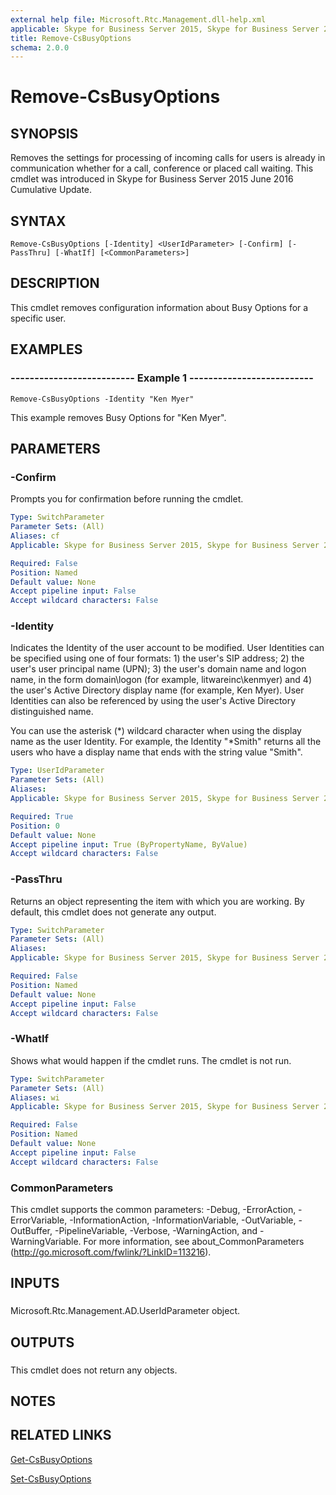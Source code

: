 ```yaml
---
external help file: Microsoft.Rtc.Management.dll-help.xml
applicable: Skype for Business Server 2015, Skype for Business Server 2019
title: Remove-CsBusyOptions
schema: 2.0.0
---
```


# Remove-CsBusyOptions

## SYNOPSIS
Removes the settings for processing of incoming calls for users is already in communication whether for a call, conference or placed call waiting. This cmdlet was introduced in Skype for Business Server 2015 June 2016 Cumulative Update.

## SYNTAX

```
Remove-CsBusyOptions [-Identity] <UserIdParameter> [-Confirm] [-PassThru] [-WhatIf] [<CommonParameters>]
```

## DESCRIPTION
This cmdlet removes configuration information about Busy Options for a specific user.

## EXAMPLES

### -------------------------- Example 1 --------------------------
```
Remove-CsBusyOptions -Identity "Ken Myer"
```

This example removes Busy Options for "Ken Myer".

## PARAMETERS

### -Confirm
Prompts you for confirmation before running the cmdlet.

```yaml
Type: SwitchParameter
Parameter Sets: (All)
Aliases: cf
Applicable: Skype for Business Server 2015, Skype for Business Server 2019

Required: False
Position: Named
Default value: None
Accept pipeline input: False
Accept wildcard characters: False
```

### -Identity
Indicates the Identity of the user account to be modified. User Identities can be specified using one of four formats: 1) the user's SIP address; 2) the user's user principal name (UPN); 3) the user's domain name and logon name, in the form domain\logon (for example, litwareinc\kenmyer) and 4) the user's Active Directory display name (for example, Ken Myer). User Identities can also be referenced by using the user's Active Directory distinguished name.

You can use the asterisk (*) wildcard character when using the display name as the user Identity. For example, the Identity "*Smith" returns all the users who have a display name that ends with the string value "Smith".

```yaml
Type: UserIdParameter
Parameter Sets: (All)
Aliases: 
Applicable: Skype for Business Server 2015, Skype for Business Server 2019

Required: True
Position: 0
Default value: None
Accept pipeline input: True (ByPropertyName, ByValue)
Accept wildcard characters: False
```

### -PassThru
Returns an object representing the item with which you are working. By default, this cmdlet does not generate any output.

```yaml
Type: SwitchParameter
Parameter Sets: (All)
Aliases: 
Applicable: Skype for Business Server 2015, Skype for Business Server 2019

Required: False
Position: Named
Default value: None
Accept pipeline input: False
Accept wildcard characters: False
```

### -WhatIf
Shows what would happen if the cmdlet runs.
The cmdlet is not run.

```yaml
Type: SwitchParameter
Parameter Sets: (All)
Aliases: wi
Applicable: Skype for Business Server 2015, Skype for Business Server 2019

Required: False
Position: Named
Default value: None
Accept pipeline input: False
Accept wildcard characters: False
```

### CommonParameters
This cmdlet supports the common parameters: -Debug, -ErrorAction, -ErrorVariable, -InformationAction, -InformationVariable, -OutVariable, -OutBuffer, -PipelineVariable, -Verbose, -WarningAction, and -WarningVariable. For more information, see about_CommonParameters (http://go.microsoft.com/fwlink/?LinkID=113216).

## INPUTS

### 
Microsoft.Rtc.Management.AD.UserIdParameter object.

## OUTPUTS

###  
This cmdlet does not return any objects.

## NOTES

## RELATED LINKS
[Get-CsBusyOptions](https://docs.microsoft.com/en-us/powershell/module/skype/get-csbusyoptions?view=skype-ps)

[Set-CsBusyOptions](https://docs.microsoft.com/en-us/powershell/module/skype/set-csbusyoptions?view=skype-ps)
